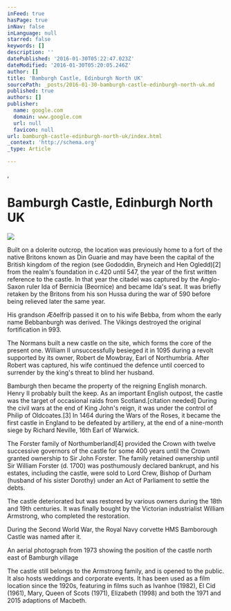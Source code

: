 ```yaml
---
inFeed: true
hasPage: true
inNav: false
inLanguage: null
starred: false
keywords: []
description: ''
datePublished: '2016-01-30T05:22:47.023Z'
dateModified: '2016-01-30T05:20:05.246Z'
author: []
title: 'Bamburgh Castle, Edinburgh North UK'
sourcePath: _posts/2016-01-30-bamburgh-castle-edinburgh-north-uk.md
published: true
authors: []
publisher:
  name: google.com
  domain: www.google.com
  url: null
  favicon: null
url: bamburgh-castle-edinburgh-north-uk/index.html
_context: 'http://schema.org'
_type: Article

---
```

, 

# Bamburgh Castle, Edinburgh North UK
![](https://meganabigailwhite.files.wordpress.com/2013/09/img_2566.jpg)

Built on a dolerite outcrop, the location was previously
home to a fort of the native Britons known as Din Guarie and may have been the
capital of the British kingdom of the region (see Gododdin, Bryneich and Hen
Ogledd)\[2\] from the realm's foundation in c.420 until 547, the year of the
first written reference to the castle. In that year the citadel was captured by
the Anglo-Saxon ruler Ida of Bernicia (Beornice) and became Ida's seat. It was
briefly retaken by the Britons from his son Hussa during the war of 590 before
being relieved later the same year.

His grandson Æðelfriþ passed it on to his wife Bebba, from
whom the early name Bebbanburgh was derived. The Vikings destroyed the original
fortification in 993\.

The Normans built a new castle on the site, which forms the
core of the present one. William II unsuccessfully besieged it in 1095 during a
revolt supported by its owner, Robert de Mowbray, Earl of Northumbria. After
Robert was captured, his wife continued the defence until coerced to surrender
by the king's threat to blind her husband.

Bamburgh then became the property of the reigning English
monarch. Henry II probably built the keep. As an important English outpost, the
castle was the target of occasional raids from Scotland.\[citation needed\]
During the civil wars at the end of King John's reign, it was under the control
of Philip of Oldcoates.\[3\] In 1464 during the Wars of the Roses, it became the
first castle in England to be defeated by artillery, at the end of a nine-month
siege by Richard Neville, 16th Earl of Warwick.

The Forster family of Northumberland\[4\] provided the Crown
with twelve successive governors of the castle for some 400 years until the
Crown granted ownership to Sir John Forster. The family retained ownership
until Sir William Forster (d. 1700) was posthumously declared bankrupt, and his
estates, including the castle, were sold to Lord Crew, Bishop of Durham
(husband of his sister Dorothy) under an Act of Parliament to settle the debts.

The castle deteriorated but was restored by various owners
during the 18th and 19th centuries. It was finally bought by the Victorian
industrialist William Armstrong, who completed the restoration.

During the Second World War, the Royal Navy corvette HMS
Bamborough Castle was named after it.

An aerial photograph from 1973 showing the position of the
castle north east of Bamburgh village

The castle still belongs to the Armstrong family, and is
opened to the public. It also hosts weddings and corporate events. It has been
used as a film location since the 1920s, featuring in films such as Ivanhoe
(1982), El Cid (1961), Mary, Queen of Scots (1971), Elizabeth (1998) and both
the 1971 and 2015 adaptions of Macbeth.